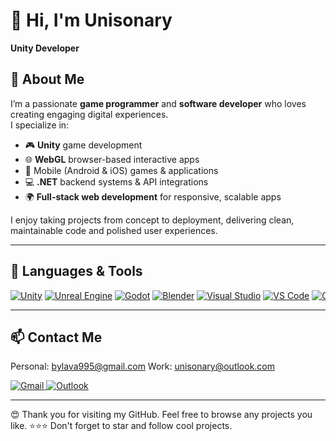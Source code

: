 
# 👋 Hi, I'm Unisonary
**Unity Developer**

## 🚀 About Me
I’m a passionate **game programmer** and **software developer** who loves creating engaging digital experiences.  
I specialize in:
- 🎮 **Unity** game development  
- 🌐 **WebGL** browser-based interactive apps  
- 📱 Mobile (Android & iOS) games & applications  
- 💻 **.NET** backend systems & API integrations  
- 🌍 **Full-stack web development** for responsive, scalable apps  

I enjoy taking projects from concept to deployment, delivering clean, maintainable code and polished user experiences.

---

## 🌱 Languages & Tools

<div style="white-space: nowrap; overflow-x: auto;">
  <a href="https://unity.com/"><img src="https://img.shields.io/badge/Unity-000000?style=for-the-badge&logo=unity&logoColor=white" alt="Unity"></a>
  <a href="https://www.unrealengine.com/"><img src="https://img.shields.io/badge/Unreal-313131?style=for-the-badge&logo=unrealengine&logoColor=white" alt="Unreal Engine"></a>
  <a href="https://godotengine.org/"><img src="https://img.shields.io/badge/Godot-478CBF?style=for-the-badge&logo=godot-engine&logoColor=white" alt="Godot"></a>
  <a href="https://www.blender.org/"><img src="https://img.shields.io/badge/Blender-F5792A?style=for-the-badge&logo=blender&logoColor=white" alt="Blender"></a>
  <a href="https://visualstudio.microsoft.com/"><img src="https://img.shields.io/badge/VS-5C2D91?style=for-the-badge&logo=visual-studio&logoColor=white" alt="Visual Studio"></a>
  <a href="https://code.visualstudio.com/"><img src="https://img.shields.io/badge/VSCode-0078D7?style=for-the-badge&logo=visual-studio-code&logoColor=white" alt="VS Code"></a>
  <a href="https://github.com/"><img src="https://img.shields.io/badge/GitHub-121011?style=for-the-badge&logo=github&logoColor=white" alt="GitHub"></a>
  <a href="https://gitlab.com/"><img src="https://img.shields.io/badge/GitLab-FCA121?style=for-the-badge&logo=gitlab&logoColor=white" alt="GitLab"></a>
  <a href="https://aws.amazon.com/"><img src="https://img.shields.io/badge/AWS-FF9900?style=for-the-badge&logo=amazon-aws&logoColor=white" alt="AWS"></a>
  <a href="https://www.netlify.com/"><img src="https://img.shields.io/badge/Netlify-00C7B7?style=for-the-badge&logo=netlify&logoColor=white" alt="Netlify"></a>
  <a href="https://vercel.com/"><img src="https://img.shields.io/badge/Vercel-000000?style=for-the-badge&logo=vercel&logoColor=white" alt="Vercel"></a>
  <a href="https://firebase.google.com/"><img src="https://img.shields.io/badge/Firebase-FFCA28?style=for-the-badge&logo=firebase&logoColor=black" alt="Firebase"></a>
  <a href="https://www.docker.com/"><img src="https://img.shields.io/badge/Docker-2496ED?style=for-the-badge&logo=docker&logoColor=white" alt="Docker"></a>
  <a href="https://nodejs.org/"><img src="https://img.shields.io/badge/Node.js-339933?style=for-the-badge&logo=node.js&logoColor=white" alt="Node.js"></a>
  <a href="https://www.typescriptlang.org/"><img src="https://img.shields.io/badge/TypeScript-007ACC?style=for-the-badge&logo=typescript&logoColor=white" alt="TypeScript"></a>
  <a href="https://angular.io/"><img src="https://img.shields.io/badge/Angular-DD0031?style=for-the-badge&logo=angular&logoColor=white" alt="Angular"></a>
  <a href="https://reactjs.org/"><img src="https://img.shields.io/badge/React-61DAFB?style=for-the-badge&logo=react&logoColor=black" alt="React"></a>
  <a href="https://vuejs.org/"><img src="https://img.shields.io/badge/Vue-35495E?style=for-the-badge&logo=vuedotjs&logoColor=4FC08D" alt="Vue.js"></a>
  <a href="https://getbootstrap.com/"><img src="https://img.shields.io/badge/Bootstrap-7952B3?style=for-the-badge&logo=bootstrap&logoColor=white" alt="Bootstrap"></a>
  <a href="https://sass-lang.com/"><img src="https://img.shields.io/badge/Sass-CC6699?style=for-the-badge&logo=sass&logoColor=white" alt="Sass"></a>
  <a href="https://webpack.js.org/"><img src="https://img.shields.io/badge/Webpack-8DD6F9?style=for-the-badge&logo=webpack&logoColor=black" alt="Webpack"></a>
  <a href="https://www.mysql.com/"><img src="https://img.shields.io/badge/MySQL-4479A1?style=for-the-badge&logo=mysql&logoColor=white" alt="MySQL"></a>
  <a href="https://www.mongodb.com/"><img src="https://img.shields.io/badge/MongoDB-47A248?style=for-the-badge&logo=mongodb&logoColor=white" alt="MongoDB"></a>
</div>


---

## 📫 Contact Me

Personal: bylava995@gmail.com
Work: unisonary@outlook.com

<div style="white-space: nowrap; overflow-x: auto;">
  <a href="mailto:bylava995@gmail.com">
    <img src="https://img.shields.io/badge/Gmail-D14836?style=for-the-badge&logo=gmail&logoColor=white" alt="Gmail">
  </a>
  <a href="mailto:unisonary@outlook.com">
    <img src="https://img.shields.io/badge/Outlook-0078D4?style=for-the-badge&logo=microsoft-outlook&logoColor=white" alt="Outlook">
  </a>
</div>

---

😍 Thank you for visiting my GitHub. Feel free to browse any projects you like. 
⭐⭐⭐ Don't forget to star and follow cool projects.

